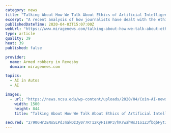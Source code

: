 ```yaml
---
category: news
title: "Talking About How We Talk About Ethics of Artificial Intelligence"
excerpt: "A recent analysis of how journalists have dealt with the ethics of artificial intelligence (AI) suggests that reporters are doing ... Allen Coin: Probably the most well-known application of AI with very real ethical implications would be self-driving cars. If an autonomous car is in a situation where it has, for instance, lost control of ..."
publishedDateTime: 2020-04-03T15:07:00Z
webUrl: "https://www.miragenews.com/talking-about-how-we-talk-about-ethics-of-artificial-intelligence/"
type: article
quality: 39
heat: 39
published: false

provider:
  name: Armed robbery in Revesby
  domain: miragenews.com

topics:
  - AI in Autos
  - AI

images:
  - url: "https://news.ncsu.edu/wp-content/uploads/2020/04/Coin-AI-news-HEADER.jpg"
    width: 1500
    height: 844
    title: "Talking About How We Talk About Ethics of Artificial Intelligence"

secured: "2/906HrZENo5LPdJmakDz3y0r7RT12KyF1s9P3/hKrwahWsJ1o1ZJfbqbFyt3Rx+WN8MM28LPjEDzUzqwscNBVKeEegEgfXW5Lomi8qY4Jkj4qX2djgxXQ3Kapb1eNKj5nZb/OovfKRA29MqzVdFx1fyv/bKVskeHe9qmyUGl9jZDtcOeaDoaK3+0GR9rmihHeG1QQ8tsTzj53Kp7HsscFqffEof0iFO7ewA1uuzYALihB3jxPuUNUkPjS9Gb5E1WdZz7s4bb1gLVhG4CcROEyOaZqSV8UaqaONj7l7KTCT0LoJmPZ22cqUrGZAU+6JQ;CaP5fQZnk9k4WvfkVC3UbA=="
---
```


